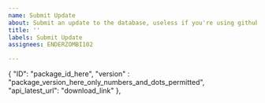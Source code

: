 ```yaml
---
name: Submit Update
about: Submit an update to the database, useless if you're using github
title: ''
labels: Submit Update
assignees: ENDERZOMBI102

---
```


{
    "ID": "package_id_here",
    "version" : "package_version_here_only_numbers_and_dots_permitted",
    "api_latest_url": "download_link"
},
